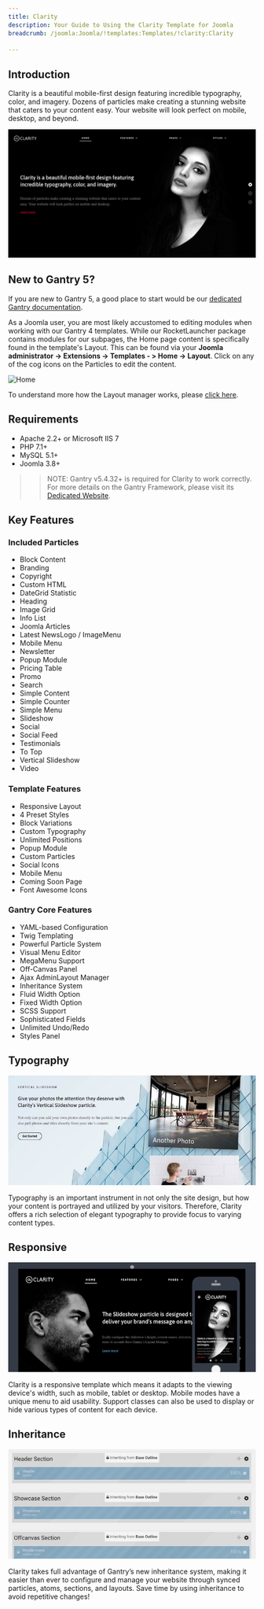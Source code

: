 ```yaml
---
title: Clarity
description: Your Guide to Using the Clarity Template for Joomla
breadcrumb: /joomla:Joomla/!templates:Templates/!clarity:Clarity

---
```


Introduction
-----

Clarity is a beautiful mobile-first design featuring incredible typography, color, and imagery. Dozens of particles make creating a stunning website that caters to your content easy. Your website will look perfect on mobile, desktop, and beyond.

![](assets/clarity.png)

New to Gantry 5?
-----
If you are new to Gantry 5, a good place to start would be our [dedicated Gantry documentation](http://docs.gantry.org).

As a Joomla user, you are most likely accustomed to editing modules when working with our Gantry 4 templates. While our RocketLauncher package contains modules for our subpages, the Home page content is specifically found in the template's Layout. This can be found via your **Joomla administrator -> Extensions -> Templates - > Home -> Layout**. Click on any of the cog icons on the Particles to edit the content.

![Home](home.jpg)

To understand more how the Layout manager works, please [click here](http://docs.gantry.org/gantry5/configure/layout-manager).

Requirements
-----

* Apache 2.2+ or Microsoft IIS 7
* PHP 7.1+ 
* MySQL 5.1+
* Joomla 3.8+

>> NOTE: Gantry v5.4.32+ is required for Clarity to work correctly. For more details on the Gantry Framework, please visit its [Dedicated Website](http://gantry.org).

Key Features
-----

### Included Particles

* Block Content
* Branding
* Copyright
* Custom HTML
* DateGrid Statistic
* Heading
* Image Grid
* Info List
* Joomla Articles
* Latest NewsLogo / ImageMenu
* Mobile Menu
* Newsletter
* Popup Module
* Pricing Table
* Promo
* Search
* Simple Content
* Simple Counter
* Simple Menu
* Slideshow
* Social
* Social Feed
* Testimonials
* To Top
* Vertical Slideshow
* Video  

### Template Features

* Responsive Layout
* 4 Preset Styles
* Block Variations
* Custom Typography
* Unlimited Positions
* Popup Module
* Custom Particles
* Social Icons
* Mobile Menu
* Coming Soon Page
* Font Awesome Icons   

### Gantry Core Features

* YAML-based Configuration
* Twig Templating
* Powerful Particle System
* Visual Menu Editor
* MegaMenu Support
* Off-Canvas Panel
* Ajax AdminLayout Manager
* Inheritance System
* Fluid Width Option
* Fixed Width Option
* SCSS Support
* Sophisticated Fields
* Unlimited Undo/Redo
* Styles Panel  

## Typography

![Typography](assets/ft-2.jpg)

Typography is an important instrument in not only the site design, but how your content is portrayed and utilized by your visitors. Therefore, Clarity offers a rich selection of elegant typography to provide focus to varying content types.

## Responsive

![Responsive](assets/ft-3.jpg)

Clarity is a responsive template which means it adapts to the viewing device's width, such as mobile, tablet or desktop. Mobile modes have a unique menu to aid usability. Support classes can also be used to display or hide various types of content for each device.

## Inheritance

![Inheritance](assets/ft-4.jpg)

Clarity takes full advantage of Gantry’s new inheritance system, making it easier than ever to configure and manage your website through synced particles, atoms, sections, and layouts. Save time by using inheritance to avoid repetitive changes!